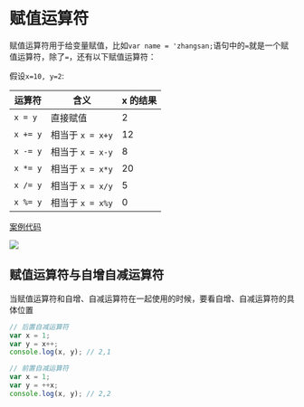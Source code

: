 # 赋值运算符

赋值运算符用于给变量赋值，比如`var name = 'zhangsan;`语句中的`=`就是一个赋值运算符，除了`=`，还有以下赋值运算符：

假设`x=10, y=2`:

| 运算符   | 含义             | x 的结果 |
| -------- | ---------------- | -------- |
| `x = y`  | 直接赋值         | 2        |
| `x += y` | 相当于 `x = x+y` | 12       |
| `x -= y` | 相当于 `x = x-y` | 8        |
| `x *= y` | 相当于 `x = x*y` | 20       |
| `x /= y` | 相当于 `x = x/y` | 5        |
| `x %= y` | 相当于 `x = x%y` | 0        |

[案例代码](./demo/demo01.png)

![](./images/01.png)

## 赋值运算符与自增自减运算符

当赋值运算符和自增、自减运算符在一起使用的时候，要看自增、自减运算符的具体位置

```js
// 后置自减运算符
var x = 1;
var y = x++;
console.log(x, y); // 2,1

// 前置自减运算符
var x = 1;
var y = ++x;
console.log(x, y); // 2,2
```

